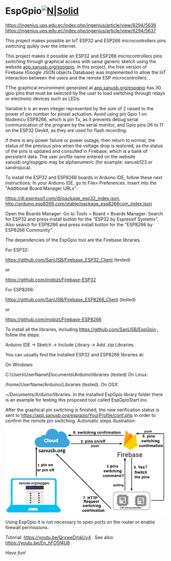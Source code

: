 # EspGpio[![N|Solid](http://sanusb.blogspot.com.br/favicon.ico)](http://sanusb.org/)

https://ingenius.ups.edu.ec/index.php/ingenius/article/view/6294/5636
https://ingenius.ups.edu.ec/index.php/ingenius/article/view/6294/5637

This project makes possible an IoT ESP32 and ESP266 microcontrollers pins switching quikly over the internet.

This project makes it possible an ESP32 and ESP266 microcontrollers pins switching through graphical access with same generic sketch 
using the website [app.sanusb.org/espgpio](https://app.sanusb.org/espgpio). In this project, the free version of Firebase (Google JSON objects Database) was 
implemented to allow the IoT interaction between the users and the remote ESP microcontrollers.  . 

TThe graphical environment generated at [app.sanusb.org/espgpio](https://app.sanusb.org/espgpio) has 30 gpio pins that must be selected by the user to load switching through relays or electronic devices such as LEDs.

Variable b is an even integer represented by the sum of 2 raised to the power of pin number for pinset actuation. Avoid using pin Gpio 1 on Nodemcu ESP8266, which is pin Tx, as it prevents debug serial communication of the program by the serial monitor, and Gpio pins 06 to 11 on the ESP32 Devkit, as they are used for flash recording.
 
If there is any power failure or power outage, then return to normal, the status of the previous pins when the voltage drop is restored, as the status of the pins is updated and consulted in Firebase, which is a bank of persistent data. The user profile name entered on the website  sanusb.org/espgpio may be alphanumeric (for example: sanusb123 or sandrojuca).

To install the ESP32 and ESP8266 boards in Arduino IDE, follow these next instructions: In your Arduino IDE, go to File> Preferences. 
Insert into the "Additional Board Manager URLs":

https://dl.espressif.com/dl/package_esp32_index.json, http://arduino.esp8266.com/stable/package_esp8266com_index.json

Open the Boards Manager: Go to Tools > Board > Boards Manager: Search for ESP32 and press install button for the "ESP32 by Espressif Systems". Also search for ESP8266 and press install button for the "ESP8266 by ESP8266 Community".

The dependencies of the EspGpio tool are the Firebase libraries. 


For ESP32:

https://github.com/SanUSB/Firebase_ESP32_Client (tested)

or

https://github.com/mobizt/Firebase-ESP32



For ESP8266:

https://github.com/SanUSB/Firebase_ESP8266_Client (tested)

or

https://github.com/mobizt/Firebase-ESP8266


To install all the libraries, including https://github.com/SanUSB/EspGpio , follow the steps:

Arduino IDE -> Sketch -> Include Library -> Add .zip Libraries.

You can usually find the installed ESP32 and ESP8266 libraries at:

On Windows:

   C:\Users\UserName\Documents\Arduino\libraries (tested)
On Linux:

  /home/UserName/Arduino/Libraries (tested).
On OSX:

  ~/Documents/Arduino/libraries.
In the installed EspGpio library folder there is an example for testing this proposed tool called EspGpioStart.ino.


After the graphical pin switching is finished, the new verification status is sent to 
https://app.sanusb.org/espgpio/YourProfile/conf.php in order to confirm the remote pin switching. Automatic steps illustration:

![](https://github.com/SanUSB/EspGpio/blob/main/EspGpioStart/espgpio_illustration.png)
 
Using EspGpio it is not necessary to open ports on the router or enable firewall permissions.

Tutorial: https://youtu.be/QrxweDmkUy4 . See also: https://youtu.be/En_hFO5f4U8 .

*Have fun!*
